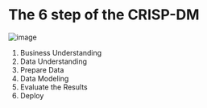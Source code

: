 
# The 6 step of the CRISP-DM 

![image](https://user-images.githubusercontent.com/94874696/201548343-a1fb3af7-52a8-46d7-b694-fbc90135a7de.png)

<ol>
  <li> Business Understanding
  <li>Data Understanding
  <li>Prepare Data
  <li>Data Modeling
  <li>Evaluate the Results
  <li>Deploy

